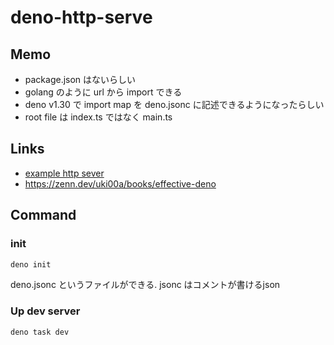 # deno-http-serve

## Memo

- package.json はないらしい
- golang のように url から import できる
- deno v1.30 で import map を deno.jsonc に記述できるようになったらしい
- root file は index.ts ではなく main.ts

## Links

- [example http sever](https://examples.deno.land/http-server-routing)
- https://zenn.dev/uki00a/books/effective-deno

## Command

### init

```bash
deno init
```

deno.jsonc というファイルができる. jsonc はコメントが書けるjson

### Up dev server

```bash
deno task dev
```
